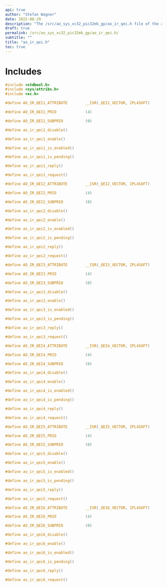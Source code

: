 ```yaml
---
api: true
author: "Stefan Wagner"
date: 2022-08-29
description: "The /src/ao_sys_xc32_pic32mk_gp/ao_ir_qei.h file of the ao real-time operating system."
draft: true
permalink: /src/ao_sys_xc32_pic32mk_gp/ao_ir_qei.h/ 
subtitle: ""
title: "ao_ir_qei.h"
toc: true
---
```


# Includes

```c
#include <stdbool.h>
#include <sys/attribs.h>
#include <xc.h>
```

```c
#define AO_IR_QEI1_ATTRIBUTE        __ISR(_QEI1_VECTOR, IPL4SOFT)
```

```c
#define AO_IR_QEI1_PRIO             (4)
```

```c
#define AO_IR_QEI1_SUBPRIO          (0)
```

```c
#define ao_ir_qei1_disable()
```

```c
#define ao_ir_qei1_enable()
```

```c
#define ao_ir_qei1_is_enabled()
```

```c
#define ao_ir_qei1_is_pending()
```

```c
#define ao_ir_qei1_reply()
```

```c
#define ao_ir_qei1_request()
```

```c
#define AO_IR_QEI2_ATTRIBUTE        __ISR(_QEI2_VECTOR, IPL4SOFT)
```

```c
#define AO_IR_QEI2_PRIO             (4)
```

```c
#define AO_IR_QEI2_SUBPRIO          (0)
```

```c
#define ao_ir_qei2_disable()
```

```c
#define ao_ir_qei2_enable()
```

```c
#define ao_ir_qei2_is_enabled()
```

```c
#define ao_ir_qei2_is_pending()
```

```c
#define ao_ir_qei2_reply()
```

```c
#define ao_ir_qei2_request()
```

```c
#define AO_IR_QEI3_ATTRIBUTE        __ISR(_QEI3_VECTOR, IPL4SOFT)
```

```c
#define AO_IR_QEI3_PRIO             (4)
```

```c
#define AO_IR_QEI3_SUBPRIO          (0)
```

```c
#define ao_ir_qei3_disable()
```

```c
#define ao_ir_qei3_enable()
```

```c
#define ao_ir_qei3_is_enabled()
```

```c
#define ao_ir_qei3_is_pending()
```

```c
#define ao_ir_qei3_reply()
```

```c
#define ao_ir_qei3_request()
```

```c
#define AO_IR_QEI4_ATTRIBUTE        __ISR(_QEI4_VECTOR, IPL4SOFT)
```

```c
#define AO_IR_QEI4_PRIO             (4)
```

```c
#define AO_IR_QEI4_SUBPRIO          (0)
```

```c
#define ao_ir_qei4_disable()
```

```c
#define ao_ir_qei4_enable()
```

```c
#define ao_ir_qei4_is_enabled()
```

```c
#define ao_ir_qei4_is_pending()
```

```c
#define ao_ir_qei4_reply()
```

```c
#define ao_ir_qei4_request()
```

```c
#define AO_IR_QEI5_ATTRIBUTE        __ISR(_QEI5_VECTOR, IPL4SOFT)
```

```c
#define AO_IR_QEI5_PRIO             (4)
```

```c
#define AO_IR_QEI5_SUBPRIO          (0)
```

```c
#define ao_ir_qei5_disable()
```

```c
#define ao_ir_qei5_enable()
```

```c
#define ao_ir_qei5_is_enabled()
```

```c
#define ao_ir_qei5_is_pending()
```

```c
#define ao_ir_qei5_reply()
```

```c
#define ao_ir_qei5_request()
```

```c
#define AO_IR_QEI6_ATTRIBUTE        __ISR(_QEI6_VECTOR, IPL4SOFT)
```

```c
#define AO_IR_QEI6_PRIO             (4)
```

```c
#define AO_IR_QEI6_SUBPRIO          (0)
```

```c
#define ao_ir_qei6_disable()
```

```c
#define ao_ir_qei6_enable()
```

```c
#define ao_ir_qei6_is_enabled()
```

```c
#define ao_ir_qei6_is_pending()
```

```c
#define ao_ir_qei6_reply()
```

```c
#define ao_ir_qei6_request()
```

